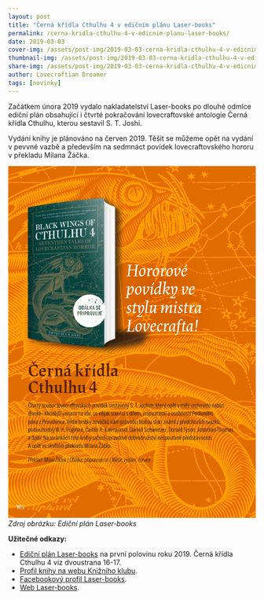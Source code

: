 ```yaml
---
layout: post
title: "Černá křídla Cthulhu 4 v edičním plánu Laser-books"
permalink: /cerna-kridla-cthulhu-4-v-edicnim-planu-laser-books/
date: 2019-03-03
cover-img: /assets/post-img/2019-03-03-cerna-kridla-cthulhu-4-v-edicnim-planu-laser-books/kridla-4-cover.jpg
thumbnail-img: /assets/post-img/2019-03-03-cerna-kridla-cthulhu-4-v-edicnim-planu-laser-books/kridla-4-thumb.jpg
share-img: /assets/post-img/2019-03-03-cerna-kridla-cthulhu-4-v-edicnim-planu-laser-books/kridla-4-social.jpg
author: Lovecraftian Dreamer
tags: [novinky]
---
```


Začátkem února 2019 vydalo nakladatelství Laser-books po dlouhé odmlce ediční plán obsahující i čtvrté pokračování lovecraftovské antologie Černá křídla Cthulhu, kterou sestavil S. T. Joshi.

Vydání knihy je plánováno na červen 2019. Těšit se můžeme opět na vydání v pevvné vazbě a především na sedmnáct povídek lovecraftovského hororu v překladu Milana Žáčka.

![kniha](/assets/post-img/2019-03-03-cerna-kridla-cthulhu-4-v-edicnim-planu-laser-books/kridla-4-edicni-plan-laser-2019.jpg)
*Zdroj obrázku: Ediční plán Laser-books*


**Užitečné odkazy:**

* [Ediční plán Laser-books](https://issuu.com/knizni_klub/docs/ep_laser_01_19_a5_web?e=4720041%2F67557921) na první polovinu roku 2019. Černá křídla Cthulhu 4 viz dvoustrana 16-17.
* [Profil knihy na webu Knižního klubu](https://www.knizniklub.cz/knihy/358621-cerna-kridla-cthulhu-4.html).
* [Facebookový profil Laser-books](https://www.facebook.com/LaserBooks/).
* [Web Laser-books](http://www.laser-books.cz/).

